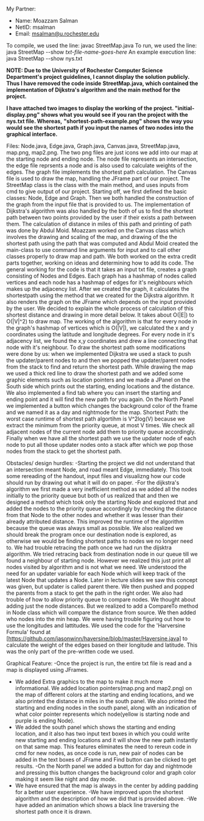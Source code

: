 
 My Partner:
 * Name: Moazzam Salman
 * NetID: msalman
 * Email: msalman@u.rochester.edu

To compile, we used the line: javac StreetMap.java
To run, we used the line: java StreetMap --show *txt-file-name-goes-here*
An example execution line: java StreetMap --show nys.txt

**NOTE: Due to the University of Rochester Computer Science Department's project guidelines, I cannot display the solution publicly. Thus I have removed the code inside** **StreetMap.java, which contained the implementation of Dijkstra's algorithm and the main method for the project.** 

**I have attached two images to display the working of the project. "initial-display.png" shows what you would see if you ran the project with the nys.txt file. Whereas,** **"shortest-path-example.png" shows the way you would see the shortest path if you input the names of two nodes into the graphical interface.**


Files:
Node.java, Edge.java, Graph.java, Canvas.java, StreetMap.java, map.png, map2.png. The two png files are just icons we add into our map at the starting node and ending node. The node file represents an intersection, the edge file reprsents a node and is also used to calculate weights of the edges. The graph file implements the shortest path calculation. The Canvas file is used to draw the map, handling the JFrame part of our project. The StreetMap class is the class with the main method, and uses inputs from cmd to give output of our project. 
Starting off, we first defined the basic classes: Node, Edge and Graph. Then we both handled the construction of the graph from the input file that is provided to us. The implementation of Dijkstra's algorithm was also handled by the both of us to find the shortest path between two points provided by the user if their exists a path between them. The calculation of distance in miles of this path and printing of path was done by Abdul Moid. Moazzam worked on the Canvas class which involves the drawing and scaling of the map, and drawing of the the shortest path using the path that was computed and Abdul Moid created the main-class to use command line arguments for input and to call other classes properly to draw map and path. We both worked on the extra credit parts together, working on ideas and determining how to add its code.
The general working for the code is that it takes an input txt file, creates a graph consisting of Nodes and Edges. Each graph has a hashmap of nodes called vertices and each node has a hashmap of edges for it's neighbours which makes up the adjacency list. After we created the graph, it calculates the shortestpath using the method that we created for the Dijkstra algorithm. It also renders the graph on the JFrame which depends on the input provided by the user. We decided to explain the whole process of calculation of this shortest distance and drawing in more detail below.
It takes about O(|E|) to O(|V|^2) to draw map. The working of the algorithm is that for every node in the graph's hashmap of vertices which is O(|V|), we calculated the x and y coordinates using the latitude and longitude degrees. For every node in it's adjacency list, we found the x,y coordinates and drew a line connecting that node with it's neighbour. To draw the shortest path some modifications were done by us: when we implemented Dijkstra we used a stack to push the updater/parent nodes to and then we popped the updater/parent nodes from the stack to find and return the shortest path. While drawing the map we used a thick red line to draw the shortest path and we added some graphic elements such as location pointers and we made a JPanel on the South side which prints out the starting, ending locations and the distance. We also implemented a find tab where you can insert the starting and ending point and it will find the new path for you again. On the North Panel we implemented a button which changes the background color of the frame and we named it as a day and nightmode for the map.
Shortest Path: the worst case runtime of shortest path algortihm is V^2log(V) because we extract the minimum from the priority queue, at most V times. We check all adjacent nodes of the current node add them to priority queue accordingly. Finally when we have all the shortest path we use the updater node of each node to put all those updater nodes onto a stack after which we pop those nodes from the stack to get the shortest path.

Obstacles/ design hurdles:
-Starting the project we did not understand that an intersection meant Node, and road meant Edge, immediately. This took some rereading of the handout, input files and visualizng how our code should run by drawing out what it will do on paper. 
-For the dijkstra's algorithm we first made a very inefficient method as we added all the nodes initially to the priority queue but both of us realized that and then we designed a method which took only the starting Node and explored that and added the nodes to the priority queue accordingly by checking the distance from that Node to the other nodes and whether it was lesser than their already attributed distance. This improved the runtime of the algorithm because the queue was always small as possible. We also realized we should break the program once our destination node is explored, as otherwise we would be finding shortest paths to nodes we no longer need to.
We had trouble retracing the path once we had run the dijsktra algorithm. We tried retracing back from destination node in our queue till we found a neighbour of starting node. However we realized this just print all nodes visited by algorithm and is not what we need. We understood the need for an updater variable for each Node which will keep track of the latest Node that updates a Node. Later in lecture slides we saw this concept was given, but updater is called parent there. We then pushed and popped the parents from a stack to get the path in the right order.
We also had trouble of how to allow priority queue to compare nodes. We thought about adding just the node distances. But we realized to add a CompareTo method in Node class which will compare the distance from source. We then added who nodes into the min heap.
We were having trouble figuring out how to use the longitudes and lattitudes. We used the code for the 'Harversine Formula' found at [https://github.com/jasonwinn/haversine/blob/master/Haversine.java] to calculate the weight of the edges based on their longitude and latitude. This was the only part of the pre-written code we used.

Graphical Feature:
-Once the project is run, the entire txt file is read and a map is displayed using JFrames.
- We added Extra graphics to the map to make it much more informational. We added location pointers(map.png and map2.png) on the map of different colors at the starting and ending locations, and we also printed the distance in miles in the south panel. We also printed the starting and ending nodes in the south panel, along with an indication of what color pointer represents which node(yellow is starting node and purple is ending Node).
- We added the south panel which shows the starting and ending location, and it also has two input text boxes in which you could write new starting and ending locations and it will show the new path instantly on that same map. This features eliminates the need to rereun code in cmd for new nodes, as once code is run, new pair of nodes can be added in the text boxes of JFrame and Find button can be clicked to get results. 
-On the North panel we added a button for day and nightmode and pressing this button changes the background color and graph color making it seem like night and day mode.
- We have ensured that the map is always in the center by adding padding for a better user experience.
-We have improved upon the shortest algorithm and the description of how we did that is provided above.
-We have added an animation which shows a black line traversing the shortest path once it is drawn.

 
